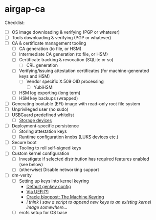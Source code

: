# airgap-ca

Checklist:
- [ ] OS image downloading & verifying (PGP or whatever)
- [ ] Tools downloading & verifying (PGP or whatever)
- [ ] CA & certificate management tooling
    - [ ] CA generation (to file, or HSM)
    - [ ] Intermediate CA generation (to file, or HSM)
    - [ ] Certificate tracking & revocation (SQLite or so)
        - [ ] CRL generation
    - [ ] Verifying/issuing attestation certificates (for machine-generated keys and HSM)
        - [ ] Vendor specific X.509 OID processing
            - [ ] YubiHSM
    - [ ] HSM log exporting (long term)
    - [ ] HSM key backups (wrapped)
- [ ] Generating bootable (EFI) image with read-only root file system
- [ ] Unprivileged user (no sudo)
- [ ] USBGuard predefined whitelist
    - [ ] [Storage devices][usbguard-storage]
- [ ] Deployment-specific persistence
    - [ ] Storing attestation keys
    - [ ] Runtime configuration knobs (LUKS devices etc.)
- [ ] Secure boot
    - [ ] Tooling to roll self-signed keys
- [ ] Custom kernel configuration
    - [ ] Investigate if selected distribution has required features enabled (see below)
    - [ ] (otherwise) Disable networking support
- [ ] dm-verity
    - [ ] Setting up keys into kernel keyring
        - [Default genkey config][kernel-x509-cfg]
        - [Via UEFI(?)][x509-via-uefi]
        - [Oracle blogpost: The Machine Keyring][the-machine-keyring]
        - _I think I saw a script to append new keys to an existing kernel image somewhere..._
    - [ ] erofs setup for OS base

[kernel-x509-cfg]: https://github.com/torvalds/linux/blob/42a7f6e3ffe06308c1ec43a7dac39a27de101574/certs/default_x509.genkey
[x509-via-uefi]: https://access.redhat.com/documentation/en-us/red_hat_enterprise_linux/8/html/managing_monitoring_and_updating_the_kernel/signing-a-kernel-and-modules-for-secure-boot_managing-monitoring-and-updating-the-kernel
[the-machine-keyring]: https://blogs.oracle.com/linux/post/the-machine-keyring
[usbguard-storage]: https://usbguard.github.io/documentation/rule-language#allow-usb-mass-storage-devices-usb-flash-disks-and-block-everything-else
